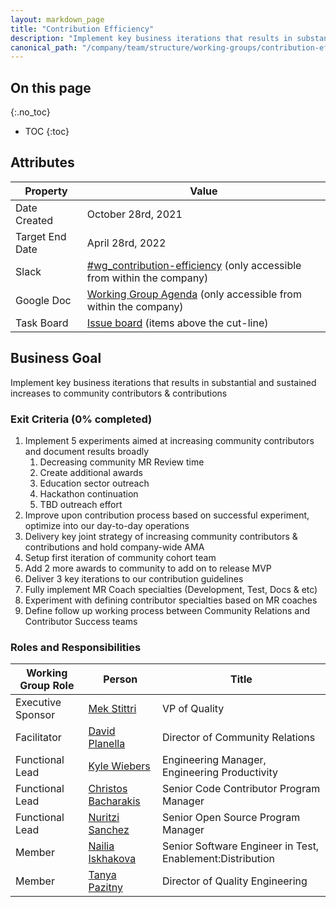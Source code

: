 ```yaml
---
layout: markdown_page
title: "Contribution Efficiency"
description: "Implement key business iterations that results in substantial and sustained increases to community contributors & contributions"
canonical_path: "/company/team/structure/working-groups/contribution-efficiency/"
---
```


## On this page
{:.no_toc}

- TOC
{:toc}

## Attributes

| Property        | Value           |
|-----------------|-----------------|
| Date Created    | October 28rd, 2021 |
| Target End Date | April 28rd, 2022 |
| Slack           | [#wg_contribution-efficiency](https://gitlab.slack.com/archives/C0223D98HHC) (only accessible from within the company) |
| Google Doc      | [Working Group Agenda](https://docs.google.com/document/d/1AOgqaslnq-WI1ICSZ1NzSnALf1Va4D5qAD191icAoSI/edit#) (only accessible from within the company) |
| Task Board      | [Issue board](https://gitlab.com/groups/gitlab-com/-/boards/3014703?label_name%5B%5D=Contribution%20Efficiency) (items above the cut-line) |

## Business Goal

Implement key business iterations that results in substantial and sustained increases to community contributors & contributions

### Exit Criteria (0% completed)

1. Implement 5 experiments aimed at increasing community contributors and document results broadly
   1. Decreasing community MR Review time
   1. Create additional awards 
   1. Education sector outreach 
   1. Hackathon continuation 
   1. TBD outreach effort
1. Improve upon contribution process based on successful experiment, optimize into our day-to-day operations 
1. Delivery key joint strategy of increasing community contributors & contributions and hold company-wide AMA
1. Setup first iteration of community cohort team 
1. Add 2 more awards to community to add on to release MVP
1. Deliver 3 key iterations to our contribution guidelines 
1. Fully implement MR Coach specialties (Development, Test, Docs & etc)
1. Experiment with defining contributor specialties based on MR coaches 
1. Define follow up working process between Community Relations and Contributor Success teams


### Roles and Responsibilities

| Working Group Role    | Person                                               | Title                            |
|-----------------------|------------------------------------------------------|----------------------------------|
| Executive Sponsor     | [Mek Stittri](https://gitlab.com/meks)               | VP of Quality                    |
| Facilitator           | [David Planella](https://gitlab.com/dplanella)       | Director of Community Relations  |
| Functional Lead       | [Kyle Wiebers](https://gitlab.com/kwiebers)          | Engineering Manager, Engineering Productivity |
| Functional Lead       | [Christos Bacharakis](https://gitlab.com/cbacharakis)| Senior Code Contributor Program Manager |
| Functional Lead       | [Nuritzi Sanchez](https://gitlab.com/nuritzi)        | Senior Open Source Program Manager |
| Member                | [Nailia Iskhakova](https://gitlab.com/niskhakova)    | Senior Software Engineer in Test, Enablement:Distribution |
| Member                | [Tanya Pazitny](https://gitlab.com/tpazitny)         | Director of Quality Engineering |
